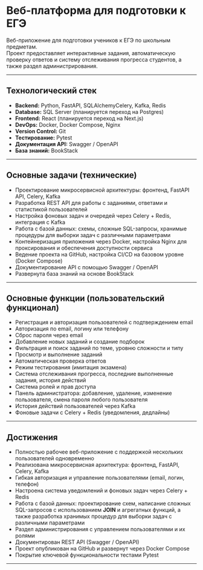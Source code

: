 # Веб-платформа для подготовки к ЕГЭ

Веб-приложение для подготовки учеников к ЕГЭ по школьным предметам.  
Проект предоставляет интерактивные задания, автоматическую проверку ответов и систему отслеживания прогресса студентов, а также раздел администрирования.

---

## Технологический стек

- **Backend:** Python, FastAPI, SQLAlchemyCelery, Kafka, Redis  
- **Database:** SQL Server (планируется переход на Postgres)  
- **Frontend:** React (планируется переход на Next.js)  
- **DevOps:** Docker, Docker Compose, Nginx  
- **Version Control:** Git  
- **Тестирование:** Pytest  
- **Документация API:** Swagger / OpenAPI
- **База знаний:** BookStack

---

## Основные задачи (технические)

- Проектирование микросервисной архитектуры: фронтенд, FastAPI API, Celery, Kafka  
- Разработка REST API для работы с заданиями, ответами и статистикой пользователей  
- Настройка фоновых задач и очередей через Celery + Redis, интеграция с Kafka  
- Работа с базой данных: схемы, сложные SQL-запросы, хранимые процедуры для выборки задач с различными параметрами  
- Контейнеризация приложения через Docker, настройка Nginx для проксирования и обеспечения доступности сервиса  
- Ведение проекта на GitHub, настройка CI/CD на базовом уровне (Docker Compose)  
- Документирование API с помощью Swagger / OpenAPI
- Развернута база знаний на основе BookStack  

---

## Основные функции (пользовательский функционал)

- Регистрация и авторизация пользователей с подтверждением email  
- Авторизация по email, логину или телефону  
- Сброс пароля через email  
- Добавление новых заданий и создание подборок  
- Фильтрация и поиск заданий по теме, уровню сложности и типу  
- Просмотр и выполнение заданий  
- Автоматическая проверка ответов  
- Режим тестирования (имитация экзамена)  
- Система отслеживания прогресса, последние выполненные задания, история действий  
- Система ролей и прав доступа  
- Панель администратора: добавление, удаление, изменение пользователя, смена пароля любого пользователя  
- История действий пользователей через Kafka  
- Фоновые задачи с Celery + Redis (уведомления, дедлайны)  

---

## Достижения

- Полностью рабочее веб-приложение с поддержкой нескольких пользователей одновременно  
- Реализована микросервисная архитектура: фронтенд, FastAPI, Celery, Kafka  
- Гибкая авторизация и управление пользователями (email, логин, телефон)  
- Настроена система уведомлений и фоновых задач через Celery + Redis  
- Работа с базой данных: проектирование схем, написание сложных SQL-запросов с использованием **JOIN** и агрегатных функций, а также разработка хранимых процедур для выборки задач с различными параметрами
- Раздел администрирования с управлением пользователями и их ролями  
- Документирован REST API (Swagger / OpenAPI)  
- Проект опубликован на GitHub и развернут через Docker Compose  
- Покрытие ключевой функциональности тестами Pytest  


---
